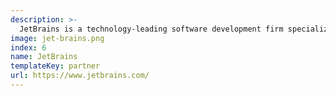 ```yaml
---
description: >-
  JetBrains is a technology-leading software development firm specializing in the creation of intelligent, productivity-enhancing software. JetBrains maintains its headquarters in Prague, Czech Republic, with its R&D labs located in St. Petersburg and Moscow, Russia; Munich, Germany; and Boston, MA. They have supplied the Alaska Developers Alliance with free licenses to JetBrains software!
image: jet-brains.png
index: 6
name: JetBrains
templateKey: partner
url: https://www.jetbrains.com/
---
```

